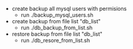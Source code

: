 * create backup all mysql users with permisions  
   - run ./backup_mysql_users.sh 
* create backup from file list "db_list"
   - run ./db_backup_from_list.sh 
* restore backup from file list "db_list"
   - run ./db_resore_from_list.sh
